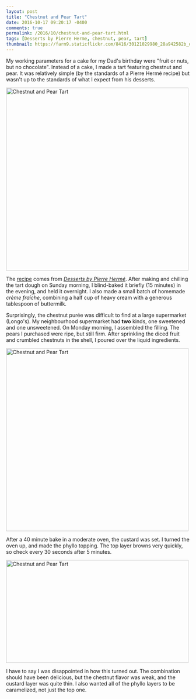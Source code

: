 ```yaml
---
layout: post
title: "Chestnut and Pear Tart"
date: 2016-10-17 09:20:17 -0400
comments: true
permalink: /2016/10/chestnut-and-pear-tart.html
tags: [Desserts by Pierre Herme, chestnut, pear, tart]
thumbnail: https://farm9.staticflickr.com/8416/30121029980_28a942582b_q.jpg
---
```


My working parameters for a cake for my Dad's birthday were "fruit
or nuts, but no chocolate".  Instead of a cake, I made a tart
featuring chestnut and pear. It was relatively simple (by the
standards of a Pierre Hermé recipe) but wasn't up to the standards
of what I expect from his desserts.

<a data-flickr-embed="true"  href="https://www.flickr.com/photos/gnuf/30418122445/in/photostream/" title="Chestnut and Pear Tart"><img src="https://c6.staticflickr.com/6/5350/30418122445_d632dce5ea.jpg" width="500" height="500" alt="Chestnut and Pear Tart"></a><script async src="//embedr.flickr.com/assets/client-code.js" charset="utf-8"></script>

The [recipe](https://alpineberry.blogspot.ca/2008/12/yuletide-carol.html)
comes from [_Desserts by Pierre Hermé_](/tag/desserts-by-pierre-herme/).
After making and chilling the tart dough on Sunday morning, I
blind-baked it briefly (15 minutes) in the evening, and held it
overnight. I also made a small batch of homemade _crème fraîche_,
combining a half cup of heavy cream with a generous tablespoon of
buttermilk.

Surprisingly, the chestnut purée was difficult to find at a large
supermarket (Longo's). My neighbourhood supermarket had **two**
kinds, one sweetened and one unsweetened. On Monday morning, I
assembled the filling. The pears I purchased were ripe, but still
firm.  After sprinkling the diced fruit and crumbled chestnuts in
the shell, I poured over the liquid ingredients.

<a data-flickr-embed="true"  href="https://www.flickr.com/photos/gnuf/30121029980/in/photostream/" title="Chestnut and Pear Tart"><img src="https://c5.staticflickr.com/9/8416/30121029980_28a942582b.jpg" width="500" height="500" alt="Chestnut and Pear Tart"></a><script async src="//embedr.flickr.com/assets/client-code.js" charset="utf-8"></script>

After a 40 minute bake in a moderate oven, the custard was set. I turned
the oven up, and made the phyllo topping. The top layer browns very quickly,
so check every 30 seconds after 5 minutes.

<a data-flickr-embed="true"  href="https://www.flickr.com/photos/gnuf/30121030780/in/photostream/" title="Chestnut and Pear Tart"><img src="https://c5.staticflickr.com/6/5619/30121030780_f4fe8dbba5.jpg" width="500" height="281" alt="Chestnut and Pear Tart"></a><script async src="//embedr.flickr.com/assets/client-code.js" charset="utf-8"></script>

I have to say I was disappointed in how this turned out. The combination
should have been delicious, but the chestnut flavor was weak, and the custard
layer was quite thin. I also wanted all of the phyllo layers to be caramelized,
not just the top one. 
